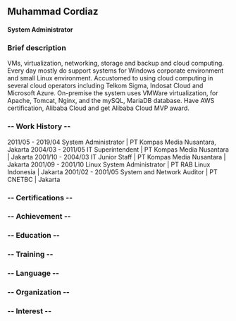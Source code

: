 ## Muhammad Cordiaz
#### System Administrator


### Brief description
VMs, virtualization, networking, storage and backup and cloud computing. Every day mostly do support systems for Windows corporate environment and small Linux environment. Accustomed to using cloud computing in several cloud operators including Telkom Sigma, Indosat Cloud and Microsoft Azure. On-premise the system uses VMWare virtualization, for Apache, Tomcat, Nginx, and the mySQL, MariaDB database. Have AWS certification, Alibaba Cloud and get Alibaba Cloud MVP award.

### -- Work History --
2011/05 - 2019/04 System Administrator | PT Kompas Media Nusantara, Jakarta
2004/03 - 2011/05 IT Superintendent | PT Kompas Media Nusantara | Jakarta
2001/10 - 2004/03 IT Junior Staff | PT Kompas Media Nusantara | Jakarta
2001/09 - 2001/10 Linux System Administrator | PT RAB Linux Indonesia | Jakarta
2001/02 - 2001/05 System and Network Auditor | PT CNETBC | Jakarta
### -- Certifications --
### -- Achievement --
### -- Education --
### -- Training --
### -- Language --
### -- Organization --
### -- Interest --




